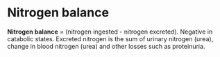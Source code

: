 # Nitrogen balance

**Nitrogen balance** = (nitrogen ingested - nitrogen excreted). Negative
in catabolic states. Excreted nitrogen is the sum of urinary nitrogen
(urea), change in blood nitrogen (urea) and other losses such as
proteinuria.
